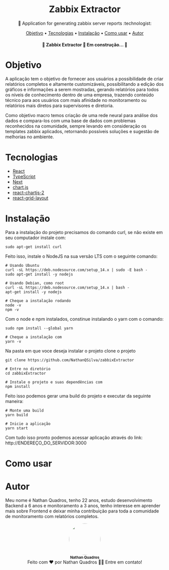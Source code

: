 <h1 align="center">
    <a>Zabbix Extractor</a>
</h1>
<p align="center">🚀 Application for generating zabbix server reports  :technologist:</p>

<p align="center">
 <a href="#objetivo">Objetivo</a> •
 <a href="#tecnologias">Tecnologias</a> •
 <a href="#instalação">Instalação</a> •
 <a href="#como usar">Como usar</a> •
 <a href="#autor">Autor</a>
</p>

<h4 align="center"> 
	🚧  Zabbix Extractor 🚀 Em construção...  🚧
</h4>

<!--ts-->
# Objetivo
<!--te-->
<p>	A aplicação tem o objetivo de fornecer aos usuários a possibilidade de criar relatórios completos e altamente customizáveis, possibilitando a edição dos gráficos e informações a serem mostradas, gerando relatórios para todos os níveis de conhecimento dentro de uma empresa, trazendo conteúdo técnico para aos usuários com mais afinidade no monitoramento ou relatórios mais diretos para supervisores e diretoria.</p>
<p>	Como objetivo macro temos criação de uma rede neural para análise dos dados e compara-los com uma base de dados com problemas reconhecidos na comunidade, sempre levando em consideração os templates zabbix aplicados, retornando possíveis soluções e sugestão de melhorias no ambiente.</p>

<!--ts-->
# Tecnologias

- [React](https://pt-br.reactjs.org/)
- [TypeScript](https://www.typescriptlang.org/)
- [Next](https://nextjs.org/)
- [chart.js](https://www.chartjs.org/)
- [react-chartjs-2](https://github.com/reactchartjs/react-chartjs-2)
- [react-grid-layout](https://github.com/react-grid-layout/react-grid-layout)
<!--te-->


<!--ts-->
# Instalação
<!--te-->
<p>
Para a instalação do projeto precisamos do comando curl, se não existe em seu computador instale com:
</p>

```npm
sudo apt-get install curl
```
<p>
Feito isso, instale o NodeJS na sua versão LTS com o seguinte comando:
</p>

```npm
# Usando Ubuntu
curl -sL https://deb.nodesource.com/setup_14.x | sudo -E bash -
sudo apt-get install -y nodejs

# Usando Debian, como root
curl -sL https://deb.nodesource.com/setup_14.x | bash -
apt-get install -y nodejs

# Cheque a instalação rodando
node -v
npm -v
```

<p>
Com o node e npm instalados, constinue instalando o yarn com o comando:
</p>

```npm
sudo npm install --global yarn

# Cheque a instalação com
yarn -v
```

<p>
Na pasta em que voce deseja instalar o projeto clone o projeto
</p>

```npm
git clone https://github.com/NathanQSilva/zabbixExtractor

# Entre no diretório
cd zabbixExtractor

# Instale o projeto e suas dependências com
npm install
```

<p>
Feito isso podemos gerar uma build do projeto e executar da seguinte maneira:
</p>

```npm
# Monte uma build
yarn build

# Inicie a aplicação
yarn start
```

<p>
Com tudo isso pronto podemos acessar aplicação através do link: http://ENDEREÇO_DO_SERVIDOR:3000
</p>

<!--ts-->
# Como usar
<!--te-->

<!--ts-->
# Autor
<!--te-->
<p>Meu nome é Nathan Quadros, tenho 22 anos, estudo desenvolvimento Backend a 6 anos e monitoramento a 3 anos, tenho interesse em aprender mais sobre Frontend e deixar minha contribuição para toda a comunidade de monitoramento com relatórios completos.</p>

<div align="center">
<a href="https://github.com/NathanQSilva" align="center">
 <img style="border-radius: 50%;" src="https://avatars.githubusercontent.com/u/72088284?s=96&v=4" width="100px;" alt="" align="center"/>
 <br />
 <sub><b>Nathan Quadros</b></sub></a><br>
 Feito com ❤️ por Nathan Quadros 👋🏽 Entre em contato!<br>
</div>



